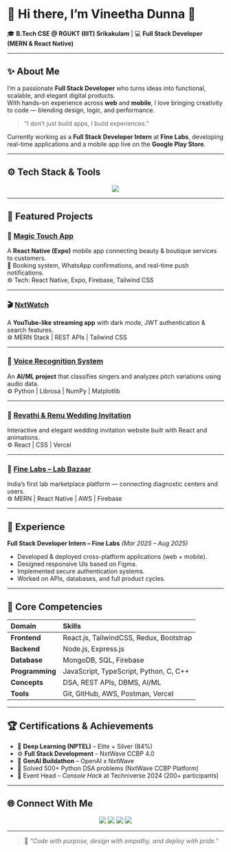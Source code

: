 # 🌸 Hi there, I’m Vineetha Dunna 👋  
🎓 **B.Tech CSE @ RGUKT (IIIT) Srikakulam** | 💻 **Full Stack Developer (MERN & React Native)**  

---

## ✨ About Me
I’m a passionate **Full Stack Developer** who turns ideas into functional, scalable, and elegant digital products.  
With hands-on experience across **web** and **mobile**, I love bringing creativity to code — blending design, logic, and performance.

> “I don’t just build apps, I build experiences.”

Currently working as a **Full Stack Developer Intern** at **Fine Labs**, developing real-time applications and a mobile app live on the **Google Play Store**.

---

## ⚙️ Tech Stack & Tools  

<p align="center">
  <img src="https://skillicons.dev/icons?i=html,css,js,react,redux,tailwind,nodejs,express,mongodb,git,github,firebase,aws,postman,vscode,cpp,python" />
</p>

---

## 🚀 Featured Projects  

### 💅 [Magic Touch App](https://www.linkedin.com/embed/feed/update/urn:li:ugcPost:7376847599137406976?compact=1)
A **React Native (Expo)** mobile app connecting beauty & boutique services to customers.  
🔹 Booking system, WhatsApp confirmations, and real-time push notifications.  
⚙️ Tech: React Native, Expo, Firebase, Tailwind CSS  

---

### 🎬 [NxtWatch](https://nxtwatch-app.netlify.app)
A **YouTube-like streaming app** with dark mode, JWT authentication & search features.  
⚙️ MERN Stack | REST APIs | Tailwind CSS  

---

### 🧠 [Voice Recognition System](https://github.com/VineethaDunna/voice-recognition)
An **AI/ML project** that classifies singers and analyzes pitch variations using audio data.  
⚙️ Python | Librosa | NumPy | Matplotlib  

---

### 💍 [Revathi & Renu Wedding Invitation](https://revathrenu-wedding-invitation.vercel.app/)
Interactive and elegant wedding invitation website built with React and animations.  
⚙️ React | CSS | Vercel  

---

### 💼 [Fine Labs – Lab Bazaar](https://play.google.com/store/apps/details?id=com.finelabs)
India’s first lab marketplace platform — connecting diagnostic centers and users.  
⚙️ MERN | React Native | AWS | Firebase  

---

## 🧾 Experience  

**Full Stack Developer Intern – Fine Labs** _(Mar 2025 – Aug 2025)_  
- Developed & deployed cross-platform applications (web + mobile).  
- Designed responsive UIs based on Figma.  
- Implemented secure authentication systems.  
- Worked on APIs, databases, and full product cycles.  

---

## 🧠 Core Competencies  

| Domain | Skills |
|:--|:--|
| **Frontend** | React.js, TailwindCSS, Redux, Bootstrap |
| **Backend** | Node.js, Express.js |
| **Database** | MongoDB, SQL, Firebase |
| **Programming** | JavaScript, TypeScript, Python, C, C++ |
| **Concepts** | DSA, REST APIs, DBMS, AI/ML |
| **Tools** | Git, GitHub, AWS, Postman, Vercel |

---

## 🏆 Certifications & Achievements  

- 🧩 **Deep Learning (NPTEL)** – Elite + Silver (84%)  
- ⚙️ **Full Stack Development** – NxtWave CCBP 4.0  
- 🎯 **GenAI Buildathon** – OpenAI x NxtWave  
- 🧠 Solved 500+ Python DSA problems (NxtWave CCBP Platform)  
- 🎤 Event Head – *Console Hack* at Techniverse 2024 (200+ participants)  

---

## 🌐 Connect With Me  

<p align="center">
  <a href="https://portfolio-vineetha.vercel.app"><img src="https://img.shields.io/badge/Portfolio-%23FF69B4.svg?&style=for-the-badge&logo=vercel&logoColor=white" /></a>
  <a href="https://linkedin.com/in/vineethadunna"><img src="https://img.shields.io/badge/LinkedIn-%230A66C2.svg?&style=for-the-badge&logo=linkedin&logoColor=white" /></a>
  <a href="https://github.com/VineethaDunna"><img src="https://img.shields.io/badge/GitHub-%2312100E.svg?&style=for-the-badge&logo=github&logoColor=white" /></a>
  <a href="mailto:dunnavineetha@gmail.com"><img src="https://img.shields.io/badge/Email-%23EA4335.svg?&style=for-the-badge&logo=gmail&logoColor=white" /></a>
</p>

---

> 🦋 *"Code with purpose, design with empathy, and deploy with pride."*  
